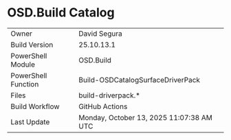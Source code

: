 ﻿# OSD.Build Catalog

| | |
|-|-|
| Owner | David Segura |
| Build Version | 25.10.13.1 |
| PowerShell Module | OSD.Build |
| PowerShell Function | Build-OSDCatalogSurfaceDriverPack |
| Files | build-driverpack.* |
| Build Workflow | GitHub Actions |
| Last Update | Monday, October 13, 2025 11:07:38 AM UTC |
